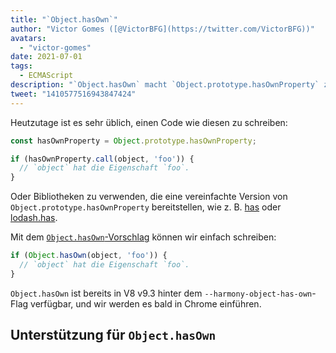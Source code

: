 ```yaml
---
title: "`Object.hasOwn`"
author: "Victor Gomes ([@VictorBFG](https://twitter.com/VictorBFG))"
avatars: 
  - "victor-gomes"
date: 2021-07-01
tags: 
  - ECMAScript
description: "`Object.hasOwn` macht `Object.prototype.hasOwnProperty` zugänglicher."
tweet: "1410577516943847424"
---
```


Heutzutage ist es sehr üblich, einen Code wie diesen zu schreiben:

```js
const hasOwnProperty = Object.prototype.hasOwnProperty;

if (hasOwnProperty.call(object, 'foo')) {
  // `object` hat die Eigenschaft `foo`.
}
```

Oder Bibliotheken zu verwenden, die eine vereinfachte Version von `Object.prototype.hasOwnProperty` bereitstellen, wie z. B. [has](https://www.npmjs.com/package/has) oder [lodash.has](https://www.npmjs.com/package/lodash.has).

Mit dem [`Object.hasOwn`-Vorschlag](https://github.com/tc39/proposal-accessible-object-hasownproperty) können wir einfach schreiben:

```js
if (Object.hasOwn(object, 'foo')) {
  // `object` hat die Eigenschaft `foo`.
}
```

`Object.hasOwn` ist bereits in V8 v9.3 hinter dem `--harmony-object-has-own`-Flag verfügbar, und wir werden es bald in Chrome einführen.

## Unterstützung für `Object.hasOwn`

<feature-support chrome="ja https://chromium-review.googlesource.com/c/v8/v8/+/2922117"
                 firefox="ja https://hg.mozilla.org/try/rev/94515f78324e83d4fd84f4b0ab764b34aabe6d80"
                 safari="ja https://bugs.webkit.org/show_bug.cgi?id=226291"
                 nodejs="nein"
                 babel="ja https://github.com/zloirock/core-js#accessible-objectprototypehasownproperty"></feature-support>

<!--truncate-->